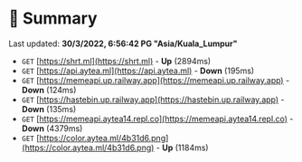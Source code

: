 # 📖 Summary
Last updated: **30/3/2022, 6:56:42 PG "Asia/Kuala_Lumpur"**

- `GET` [https://shrt.ml](https://shrt.ml) - **Up** (2894ms)
- `GET` [https://api.aytea.ml](https://api.aytea.ml) - **Down** (195ms)
- `GET` [https://memeapi.up.railway.app](https://memeapi.up.railway.app) - **Down** (124ms)
- `GET` [https://hastebin.up.railway.app](https://hastebin.up.railway.app) - **Down** (135ms)
- `GET` [https://memeapi.aytea14.repl.co](https://memeapi.aytea14.repl.co) - **Down** (4379ms)
- `GET` [https://color.aytea.ml/4b31d6.png](https://color.aytea.ml/4b31d6.png) - **Up** (1184ms)
